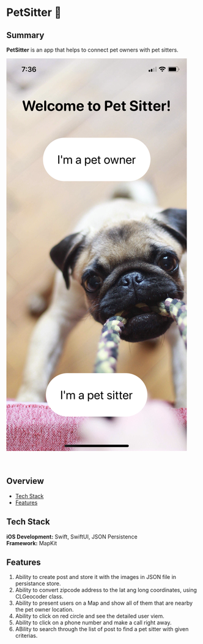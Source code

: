 # PetSitter :paw_prints:

## Summary

**PetSitter** is an app that helps to connect pet owners with pet sitters.

<img src="PetSitter/Assets.xcassets/main_page.imageset/main_page.PNG">
<br/><br/><br/>


## Overview

* [Tech Stack](#tech-stack)
* [Features](#features)


## <a name="tech-stack"></a>Tech Stack

__iOS Development:__ Swift, SwiftUI, JSON Persistence <br/>
__Framework:__ MapKit <br/>


## <a name="features"></a>Features
1. Ability to create post and store it with the images in JSON file in persistance store.
2. Ability to convert zipcode address to the lat ang long coordinates, using CLGeocoder class.
3. Ability to present users on a Map and show all of them that are nearby the pet owner location.
4. Ability to click on red circle and see the detailed user viem.
5. Ability to click on a phone number and make a call right away.
6. ABility to search through the list of post to find a pet sitter with given criterias. 
